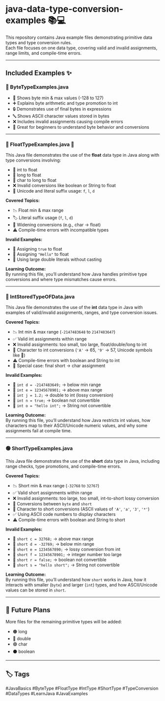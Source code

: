 # java-data-type-conversion-examples 📚💻

This repository contains Java example files demonstrating primitive data types and type conversion rules.  
Each file focuses on one data type, covering valid and invalid assignments, range limits, and compile-time errors.

---

## Included Examples ✨

### 🧮 ByteTypeExamples.java
- 🔢 Shows byte min & max values (-128 to 127)  
- ➕ Explains byte arithmetic and type promotion to int  
- 🔒 Demonstrates use of final bytes in expressions  
- 🔤 Shows ASCII character values stored in bytes  
- ❌ Includes invalid assignments causing compile errors  
- 🎯 Great for beginners to understand byte behavior and conversions  

---

### 🌊 FloatTypeExamples.java 🚀
This Java file demonstrates the use of the **float** data type in Java along with type conversions involving:

- 🔄 int to float  
- 🔄 long to float  
- 🔄 char to long to float  
- ❌ Invalid conversions like boolean or String to float  
- 🔣 Unicode and literal suffix usage: `f`, `l`, `d`  

**Covered Topics:**
- 📉 Float min & max range  
- 🏷️ Literal suffix usage (`f`, `l`, `d`)  
- 🔼 Widening conversions (e.g., char → float)  
- ⚠️ Compile-time errors with incompatible types  

**Invalid Examples:**
- 🚫 Assigning `true` to float  
- 🚫 Assigning `"Hello"` to float  
- 🚫 Using large double literals without casting  

**Learning Outcome:**  
By running this file, you’ll understand how Java handles primitive type conversions and where type mismatches cause errors.  

---

### 🔢 IntStoredTypeOFData.java
This Java file demonstrates the use of the **int** data type in Java with examples of valid/invalid assignments, ranges, and type conversion issues.

**Covered Topics:**
- 📉 Int min & max range (`-2147483648` to `2147483647`)  
- ✅ Valid int assignments within range  
- ❌ Invalid assignments: too small, too large, float/double/long to int  
- 🔣 Character to int conversions (`'A'` → 65, `'9'` → 57, Unicode symbols like 🐥)  
- ⚠️ Compile-time errors with boolean and String to int  
- 🔄 Special case: final short → char assignment  

**Invalid Examples:**
- 🚫 `int d = -2147483649;` → below min range  
- 🚫 `int e = 12345678901;` → above max range  
- 🚫 `int j = 1.2;` → double to int (lossy conversion)  
- 🚫 `int n = true;` → boolean not convertible  
- 🚫 `int o = "hello int";` → String not convertible  

**Learning Outcome:**  
By running this file, you’ll understand how Java restricts int values, how characters map to their ASCII/Unicode numeric values, and why some assignments fail at compile time.

---

### 🟢 ShortTypeExamples.java
This Java file demonstrates the use of the **short** data type in Java, including range checks, type promotions, and compile-time errors.

**Covered Topics:**
- 📉 Short min & max range (`-32768` to `32767`)  
- ✅ Valid short assignments within range  
- ❌ Invalid assignments: too large, too small, int-to-short lossy conversion  
- 🔄 Conversions between `byte` and `short`  
- 🔣 Character to short conversions (ASCII values of `'A'`, `'a'`, `'3'`, `'*'`)  
- ✅ Using ASCII code numbers to display characters  
- ⚠️ Compile-time errors with boolean and String to short  

**Invalid Examples:**
- 🚫 `short c = 32768;` → above max range  
- 🚫 `short d = -32769;` → below min range  
- 🚫 `short e = 1234567890;` → lossy conversion from int  
- 🚫 `short f = 12345678901;` → integer number too large  
- 🚫 `short r = false;` → boolean not convertible  
- 🚫 `short s = "hello short";` → String not convertible  

**Learning Outcome:**  
By running this file, you’ll understand how `short` works in Java, how it interacts with smaller (`byte`) and larger (`int`) types, and how ASCII/Unicode values can be stored in `short`.

---

## 🔮 Future Plans
More files for the remaining primitive types will be added:
- 🟠 long  
- 🔴 double  
- 🟣 char  
- ⚫ boolean  

---

## 🏷️ Tags
#JavaBasics #ByteType #FloatType #IntType #ShortType #TypeConversion #DataTypes #LearnJava #JavaExamples
